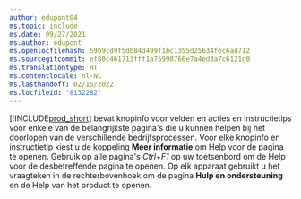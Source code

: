 ```yaml
---
author: edupont04
ms.topic: include
ms.date: 09/27/2021
ms.author: edupont
ms.openlocfilehash: 59b9cd9f5db84d499f1bc1355d25634fec6ad712
ms.sourcegitcommit: ef80c461713fff1a75998766e7a4ed3a7c6121d0
ms.translationtype: HT
ms.contentlocale: nl-NL
ms.lasthandoff: 02/15/2022
ms.locfileid: "8132282"
---
```

[!INCLUDE[prod_short](prod_short.md)] bevat knopinfo voor velden en acties en instructietips voor enkele van de belangrijkste pagina's die u kunnen helpen bij het doorlopen van de verschillende bedrijfsprocessen. Voor elke knopinfo en instructietip kiest u de koppeling **Meer informatie** om Help voor de pagina te openen. Gebruik op alle pagina's *Ctrl+F1* op uw toetsenbord om de Help voor de desbetreffende pagina te openen. Op elk apparaat gebruikt u het vraagteken in de rechterbovenhoek om de pagina **Hulp en ondersteuning** en de Help van het product te openen.  
